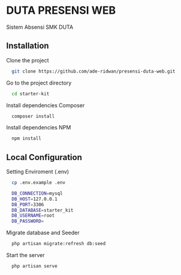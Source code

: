 # DUTA PRESENSI WEB

Sistem Absensi SMK DUTA

## Installation

Clone the project

```bash
  git clone https://github.com/ade-ridwan/presensi-duta-web.git
```

Go to the project directory

```bash
  cd starter-kit
```

Install dependencies Composer

```bash
  composer install
```

Install dependencies NPM

```bash
  npm install
```

## Local Configuration

Setting Enviroment (.env)

```bash
  cp .env.example .env
```

```bash
  DB_CONNECTION=mysql
  DB_HOST=127.0.0.1
  DB_PORT=3306
  DB_DATABASE=starter_kit
  DB_USERNAME=root
  DB_PASSWORD=
```

Migrate database and Seeder

```bash
  php artisan migrate:refresh db:seed
```

Start the server

```bash
  php artisan serve
```
